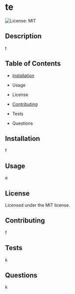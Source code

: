 # te

![License: MIT](https://img.shields.io/badge/License-MIT-blue.svg)

## Description

t

## Table of Contents

- [Installation](./GeneratedREADME.md##Installation)

- Usage

- License

- [Contributing](./GeneratedREADME.md##Contributing)

- Tests

- Questions

## Installation

f

## Usage

e

## License

Licensed under the MIT license.

## Contributing

f

## Tests

k

## Questions

k
